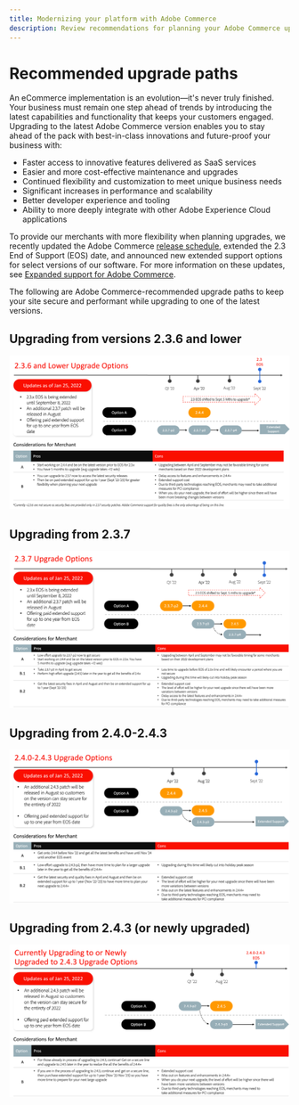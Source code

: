 ```yaml
---
title: Modernizing your platform with Adobe Commerce
description: Review recommendations for planning your Adobe Commerce upgrade.
---
```


# Recommended upgrade paths

An eCommerce implementation is an evolution—it's never truly finished. Your business must remain one step ahead of trends by introducing the latest capabilities and functionality that keeps your customers engaged. Upgrading to the latest Adobe Commerce version enables you to stay ahead of the pack with best-in-class innovations and future-proof your business with:

- Faster access to innovative features delivered as SaaS services
- Easier and more cost-effective maintenance and upgrades
- Continued flexibility and customization to meet unique business needs
- Significant increases in performance and scalability
- Better developer experience and tooling
- Ability to more deeply integrate with other Adobe Experience Cloud applications

To provide our merchants with more flexibility when planning upgrades, we recently updated the Adobe Commerce [release schedule](../../release/schedule.md), extended the 2.3 End of Support (EOS) date, and announced new extended support options for select versions of our software. For more information on these updates, see [Expanded support for Adobe Commerce](https://business.adobe.com/blog/the-latest/adobe-announces-expanded-support).

The following are Adobe Commerce-recommended upgrade paths to keep your site secure and performant while upgrading to one of the latest versions.

## Upgrading from versions 2.3.6 and lower

![](../../assets/upgrade-guide/2.3.6.png)

## Upgrading from 2.3.7

![](../../assets/upgrade-guide/2.3.7.png)

## Upgrading from 2.4.0-2.4.3

![](../../assets/upgrade-guide/2.4.0-2.4.3.png)

## Upgrading from 2.4.3 (or newly upgraded)

![](../../assets/upgrade-guide/2.4.3.png)
 
